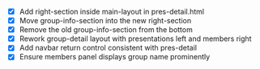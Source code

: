 - [x] Add right-section inside main-layout in pres-detail.html
- [x] Move group-info-section into the new right-section
- [x] Remove the old group-info-section from the bottom
- [x] Rework group-detail layout with presentations left and members right
- [x] Add navbar return control consistent with pres-detail
- [x] Ensure members panel displays group name prominently
